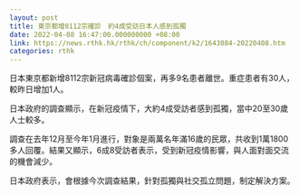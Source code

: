 ```yaml
---
layout: post
title: 東京都增8112宗確診　約4成受訪日本人感到孤獨
date: 2022-04-08 16:47:00.000000000 +08:00
link: https://news.rthk.hk/rthk/ch/component/k2/1643084-20220408.htm
categories: rthk
---
```


日本東京都新增8112宗新冠病毒確診個案，再多9名患者離世。重症患者有30人，較昨日增加1人。

日本政府的調查顯示，在新冠疫情下，大約4成受訪者感到孤獨，當中20至30歲人士較多。

調查在去年12月至今年1月進行，對象是兩萬名年滿16歲的民眾，共收到1萬1800多人回覆。結果又顯示，6成8受訪者表示，受到新冠疫情影響，與人面對面交流的機會減少。

日本政府表示，會根據今次調查結果，針對孤獨與社交孤立問題，制定解決方案。
